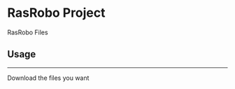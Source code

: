 RasRobo Project
=============================================

RasRobo Files

## Usage
------
Download the files you want
